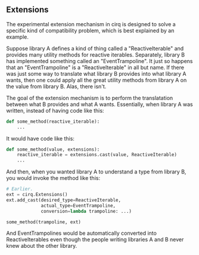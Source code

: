 ## Extensions

The experimental extension mechanism in cirq is designed to solve a specific kind of compatibility problem, which is best explained by an example.

Suppose library A defines a kind of thing called a "ReactiveIterable" and provides many utility methods for reactive iterables.
Separately, library B has implemented something called an "EventTrampoline".
It just so happens that an "EventTrampoline" is a "ReactiveIterable" in all but name.
If there was just some way to translate what library B provides into what library A wants, then one could apply all the great utility methods from library A on the value from library B.
Alas, there isn't.

The goal of the extension mechanism is to perform the translatation between what B provides and what A wants.
Essentially, when library A was written, instead of having code like this:

```python
def some_method(reactive_iterable):
    ...
```

It would have code like this:

```python
def some_method(value, extensions):
    reactive_iterable = extensions.cast(value, ReactiveIterable)
    ...
```

And then, when you wanted library A to understand a type from library B, you would invoke the method like this:

```python
# Earlier.
ext = cirq.Extensions()
ext.add_cast(desired_type=ReactiveIterable,
             actual_type=EventTrampoline,
             conversion=lambda trampoline: ...)

some_method(trampoline, ext)
```

And EventTrampolines would be automatically converted into ReactiveIterables even though the people writing libraries A and B never knew about the other library.
